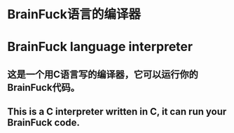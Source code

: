 # BrainFuck语言的编译器
# BrainFuck language interpreter
## 这是一个用C语言写的编译器，它可以运行你的BrainFuck代码。
## This is a C interpreter written in C, it can run your BrainFuck code.
